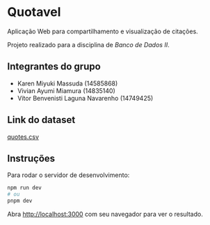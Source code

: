 # Quotavel

Aplicação Web para compartilhamento e visualização de citações.

Projeto realizado para a disciplina de _Banco de Dados II_.

## Integrantes do grupo

- Karen Miyuki Massuda (14585868)
- Vivian Ayumi Miamura (14835140)
- Vítor Benvenisti Laguna Navarenho (14749425)

## Link do dataset

[quotes.csv](https://www.kaggle.com/datasets/manann/quotes-500k)

## Instruções

Para rodar o servidor de desenvolvimento:

```bash
npm run dev
# ou
pnpm dev
```

Abra [http://localhost:3000](http://localhost:3000) com seu navegador para ver o resultado.
